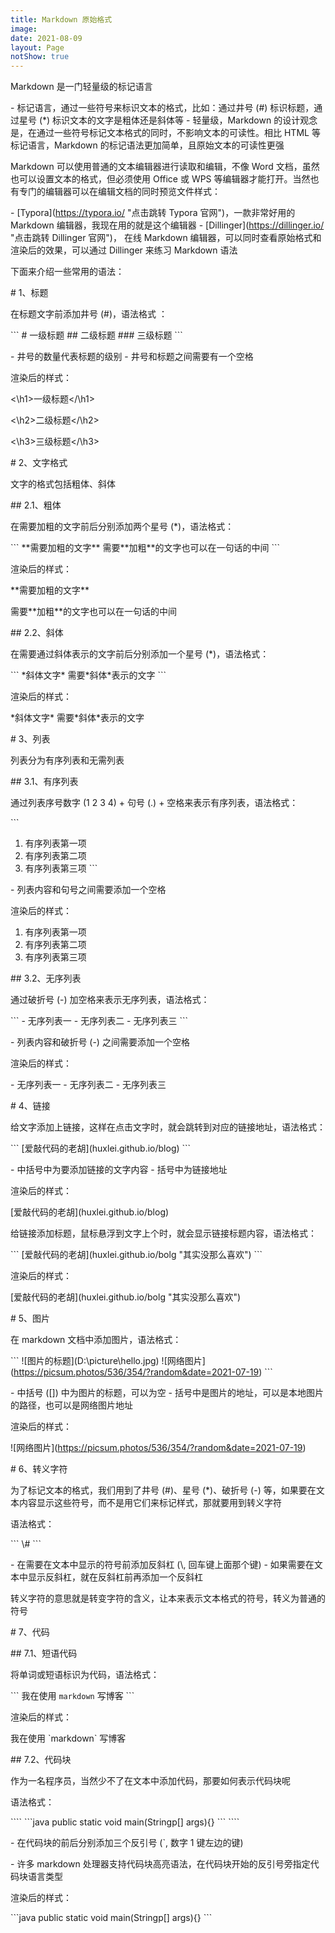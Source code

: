 ```yaml
---
title: Markdown 原始格式
image: 
date: 2021-08-09
layout: Page
notShow: true
---
```


Markdown 是一门轻量级的标记语言

\- 标记语言，通过一些符号来标识文本的格式，比如：通过井号 (#) 标识标题，通过星号 (*) 标识文本的文字是粗体还是斜体等
\- 轻量级，Markdown 的设计观念是，在通过一些符号标记文本格式的同时，不影响文本的可读性。相比 HTML 等标记语言，Markdown 的标记语法更加简单，且原始文本的可读性更强



Markdown 可以使用普通的文本编辑器进行读取和编辑，不像 Word 文档，虽然也可以设置文本的格式，但必须使用 Office 或 WPS 等编辑器才能打开。当然也有专门的编辑器可以在编辑文档的同时预览文件样式：

\- \[Typora](https://typora.io/ "点击跳转 Typora 官网")，一款非常好用的 Markdown 编辑器，我现在用的就是这个编辑器
\- \[Dillinger](https://dillinger.io/ "点击跳转 Dillinger 官网")， 在线 Markdown 编辑器，可以同时查看原始格式和渲染后的效果，可以通过 Dillinger 来练习 Markdown 语法



下面来介绍一些常用的语法：

\# 1、标题

在标题文字前添加井号 (#)，语法格式 ：

\`\`\` 
\# 一级标题
\#\# 二级标题
\#\#\# 三级标题
\`\`\`

\- 井号的数量代表标题的级别
\- 井号和标题之间需要有一个空格

渲染后的样式：

<\h1>一级标题</\h1>

<\h2>二级标题</\h2>

<\h3>三级标题</\h3>

\# 2、文字格式

文字的格式包括粗体、斜体

\#\# 2.1、粗体

在需要加粗的文字前后分别添加两个星号 (*)，语法格式：

\`\`\` 
\*\*需要加粗的文字**
需要\*\*加粗**的文字也可以在一句话的中间
\`\`\`

渲染后的样式：

\*\*需要加粗的文字**

需要\*\*加粗**的文字也可以在一句话的中间

\#\# 2.2、斜体

在需要通过斜体表示的文字前后分别添加一个星号 (*)，语法格式：

\`\`\`
\*斜体文字*
需要\*斜体*表示的文字
\`\`\`

渲染后的样式：

\*斜体文字*
需要\*斜体*表示的文字

\# 3、列表

列表分为有序列表和无需列表

\#\# 3.1、有序列表

通过列表序号数字 (1 2 3 4) + 句号 (.) + 空格来表示有序列表，语法格式：

\`\`\` 
1. 有序列表第一项
2. 有序列表第二项
3. 有序列表第三项
\`\`\`

\- 列表内容和句号之间需要添加一个空格

渲染后的样式：

1. 有序列表第一项
2. 有序列表第二项
3. 有序列表第三项

\#\# 3.2、无序列表

通过破折号 (-) 加空格来表示无序列表，语法格式：

\`\`\` 
\- 无序列表一
\- 无序列表二
\- 无序列表三
\`\`\`

\- 列表内容和破折号 (-) 之间需要添加一个空格

渲染后的样式：

\- 无序列表一
\- 无序列表二
\- 无序列表三

\# 4、链接

给文字添加上链接，这样在点击文字时，就会跳转到对应的链接地址，语法格式：

\`\`\` 
\[爱敲代码的老胡](huxlei.github.io/blog)
\`\`\`

\- 中括号中为要添加链接的文字内容
\- 括号中为链接地址

渲染后的样式：

\[爱敲代码的老胡](huxlei.github.io/blog)

给链接添加标题，鼠标悬浮到文字上个时，就会显示链接标题内容，语法格式：

\`\`\` 
\[爱敲代码的老胡](huxlei.github.io/bolg "其实没那么喜欢")
\`\`\`

渲染后的样式：

\[爱敲代码的老胡](huxlei.github.io/bolg "其实没那么喜欢")

\# 5、图片

在 markdown 文档中添加图片，语法格式：

\`\`\` 
\!\[图片的标题](D:\picture\hello.jpg)
\!\[网络图片](https://picsum.photos/536/354/?random&date=2021-07-19)
\`\`\`

\- 中括号 ([]) 中为图片的标题，可以为空
\- 括号中是图片的地址，可以是本地图片的路径，也可以是网络图片地址

渲染后的样式：

\!\[网络图片](https://picsum.photos/536/354/?random&date=2021-07-19)

\# 6、转义字符

为了标记文本的格式，我们用到了井号 (#)、星号 (*)、破折号 (-) 等，如果要在文本内容显示这些符号，而不是用它们来标记样式，那就要用到转义字符

语法格式：

\`\`\`
\\#
\`\`\`

\- 在需要在文本中显示的符号前添加反斜杠 (\\, 回车键上面那个键)
\- 如果需要在文本中显示反斜杠，就在反斜杠前再添加一个反斜杠

转义字符的意思就是转变字符的含义，让本来表示文本格式的符号，转义为普通的符号

\# 7、代码

\#\# 7.1、短语代码

将单词或短语标识为代码，语法格式：

\`\`\`
我在使用 `markdown` 写博客
\`\`\`

渲染后的样式：

我在使用 \`markdown` 写博客

\#\# 7.2、代码块

作为一名程序员，当然少不了在文本中添加代码，那要如何表示代码块呢

语法格式：

\`\`\`\`
\`\`\`java
public static void main(Stringp[] args){}
\`\`\`
\`\`\`\`

\- 在代码块的前后分别添加三个反引号 (`, 数字 1 键左边的键)

\- 许多 markdown 处理器支持代码块高亮语法，在代码块开始的反引号旁指定代码块语言类型

渲染后的样式：

\`\`\`java
public static void main(Stringp[] args){}
\`\`\`

